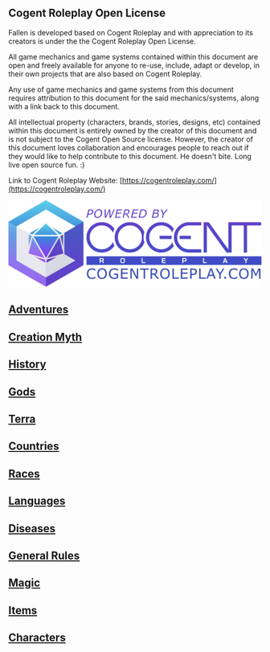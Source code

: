 ## Cogent Roleplay Open License

Fallen is developed based on Cogent Roleplay and with appreciation to its creators is under the the Cogent Roleplay Open License.

All game mechanics and game systems contained within this document are open and freely available for anyone to re-use, include, adapt or develop, in their own projects that are also based on Cogent Roleplay.

Any use of game mechanics and game systems from this document requires attribution to this document for the said mechanics/systems, along with a link back to this document.

All intellectual property (characters, brands, stories, designs, etc) contained within this document is entirely owned by the creator of this document and is not subject to the Cogent Open Source license. However, the creator of this document loves collaboration and encourages people to reach out if they would like to help contribute to this document. He doesn't bite. Long live open source fun. :)

Link to Cogent Roleplay Website: [https://cogentroleplay.com/](https://cogentroleplay.com/)

![Alt text](CogentRoleplayAttribution_Wide.png)

## [Adventures](src/Adventures/Adventures.md)

## [Creation Myth](src/CreationMyth/CreationMyth.md)

## [History](src/History/History.md)

## [Gods](src/Gods/Gods.md)

## [Terra](src/Terra/Terra.md)

## [Countries](src/Countries/Countries.md)

## [Races](src/Races/Races.md)

## [Languages](src/Languages/Languages.md)

## [Diseases](src/Diseases/Diseases.md)

## [General Rules](src/GeneralRules/GeneralRules.md)

## [Magic](src/Magic/Magic.md)

## [Items](src/Items/Items.md)

## [Characters](src/Characters/Characters.md)
